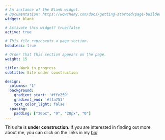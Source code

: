 ```yaml
---
# An instance of the Blank widget.
# Documentation: https://wowchemy.com/docs/getting-started/page-builder/
widget: blank

# Activate this widget? true/false
active: true

# This file represents a page section.
headless: true

# Order that this section appears on the page.
weight: 15

title: Work in progress
subtitle: Site under construction

design:
  columns: "1"
  background:
    gradient_start: '#ffe259'
    gradient_end: '#ffa751'
    text_color_light: false
  spacing:
    padding: ["20px", "0", "20px", "0"]
---
```


This site is **under construction**. If you are interested in finding out more about me, you can click on the links in my [bio](/#about).



